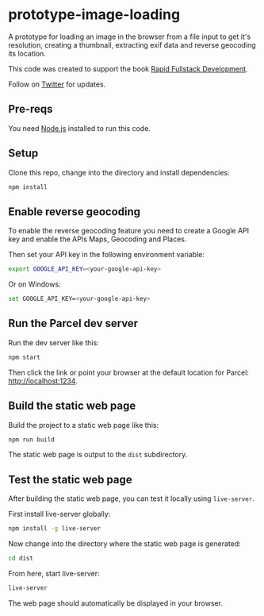 # prototype-image-loading

A prototype for loading an image in the browser from a file input to get it's resolution, creating a thumbnail, extracting exif data and reverse geocoding its location.

This code was created to support the book [Rapid Fullstack Development](https://rapidfullstackdevelopment.com/).

Follow on [Twitter](https://twitter.com/codecapers) for updates.

## Pre-reqs

You need [Node.js](https://nodejs.org/) installed to run this code.

## Setup

Clone this repo, change into the directory and install dependencies:

```bash
npm install
```

## Enable reverse geocoding

To enable the reverse geocoding feature you need to create a Google API key and enable the APIs Maps, Geocoding and Places.

Then set your API key in the following environment variable:

```bash
export GOOGLE_API_KEY=<your-google-api-key>
```

Or on Windows:

```bash
set GOOGLE_API_KEY=<your-google-api-key>
```

## Run the Parcel dev server

Run the dev server like this:

```bash
npm start
```

Then click the link or point your browser at the default location for Parcel: [http://localhost:1234](http://localhost:1234).

## Build the static web page

Build the project to a static web page like this:

```bash
npm run build
```

The static web page is output to the `dist` subdirectory.

## Test the static web page

After building the static web page, you can test it locally using `live-server`.

First install live-server globally:

```bash
npm install -g live-server
```

Now change into the directory where the static web page is generated:

```bash
cd dist
```

From here, start live-server:

```bash
live-server
```

The web page should automatically be displayed in your browser.